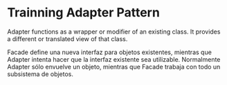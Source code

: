 # Trainning Adapter Pattern
Adapter functions as a wrapper or modifier of an existing class. It provides a different or translated view of that class.

Facade define una nueva interfaz para objetos existentes, mientras que Adapter intenta hacer que la interfaz existente sea utilizable. Normalmente Adapter sólo envuelve un objeto, mientras que Facade trabaja con todo un subsistema de objetos.